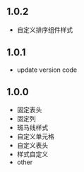 ## 1.0.2
* 自定义排序组件样式

## 1.0.1
* update version code

## 1.0.0

* 固定表头
* 固定列
* 斑马线样式
* 自定义单元格
* 自定义表头
* 样式自定义
* other
